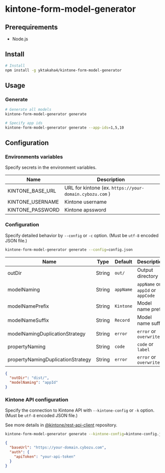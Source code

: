 # kintone-form-model-generator

## Prerequirements

- Node.js

## Install

```sh
# Install
npm install -g yktakaha4/kintone-form-model-generator
```

## Usage

### Generate

```sh
# Generate all models
kintone-form-model-generator generate

# Specify app ids
kintone-form-model-generator generate --app-ids=1,5,10
```

## Configuration

### Environments variables

Specify secrets in the environment variables.

| Name             | Description                                             |
| ---------------- | ------------------------------------------------------- |
| KINTONE_BASE_URL | URL for kintone (ex. `https://your-domain.cybozu.com` ) |
| KINTONE_USERNAME | Kintone username                                        |
| KINTONE_PASSWORD | Kintone apssword                                        |

### Configuration

Specify detailed behavior by `--config` or `-c` option. (Must be `utf-8` encoded JSON file.)

```sh
kintone-form-model-generator generate --config=config.json
```

| Name                              | Type   | Default   | Description                       |
| --------------------------------- | ------ | --------- | --------------------------------- |
| outDir                            | String | `out/`    | Output directory                  |
| modelNaming                       | String | `appName` | `appName` or `appId` or `appCode` |
| modelNamePrefix                   | String | `Kintone` | Model name prefix                 |
| modelNameSuffix                   | String | `Record`  | Model name suffix                 |
| modelNamingDuplicationStrategy    | String | `error`   | `error` or `overwrite`            |
| propertyNaming                    | String | `code`    | `code` or `label`                 |
| propertyNamingDuplicationStrategy | String | `error`   | `error` or `overwrite`            |

```json
{
  "outDir": "dist/",
  "modelNaming": "appId"
}
```

### Kintone API configuration

Specify the connection to Kintone API with `--kintone-config` or `-k` option. (Must be `utf-8` encoded JSON file.)

See more details in [@kintone/rest-api-client](https://github.com/kintone/js-sdk/tree/master/packages/rest-api-client#parameters-for-kintonerestapiclient) repository.

```sh
kintone-form-model-generator generate --kintone-config=kintone-config.json
```

```json
{
  "baseUrl": "https://your-domain.cybozu.com",
  "auth": {
    "apiToken": "your-api-token"
  }
}
```
